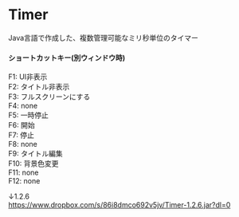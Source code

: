 # Timer
Java言語で作成した、複数管理可能なミリ秒単位のタイマー

#### ショートカットキー(別ウィンドウ時)
F1: UI非表示<br>
F2: タイトル非表示<br>
F3: フルスクリーンにする<br>
F4: none<br>
F5: 一時停止<br>
F6: 開始<br>
F7: 停止<br>
F8: none<br>
F9: タイトル編集<br>
F10: 背景色変更<br>
F11: none<br>
F12: none<br>


↓1.2.6<br>
https://www.dropbox.com/s/86i8dmco692v5jv/Timer-1.2.6.jar?dl=0
